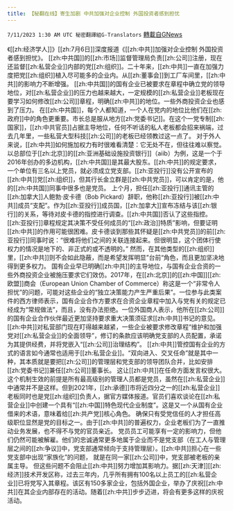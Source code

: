 ```yaml
---
title: 【秘翻在线】寄生加剧 中共加强对企业控制 外国投资者感到担忧
---
```

`7/11/2023 1:30 AM UTC 秘密翻譯組G-Translators` [轉載自GNews](https://gnews.org/articles/1450268)

《[[zh:经济学人]]》[[zh:7月6日]]深度报道《[[zh:中共]]加强对企业控制 外国投资者感到担忧》。
[[zh:中共国]]的[[zh:市场]]监督管理局负责[[zh:公司]]注册，现在还监督[[zh:私营企业]]内部的党[[zh:组织]]。二十年来，[[zh:中共]]一直在加强力度把党[[zh:组织]]植入尽可能多的企业内。从[[zh:董事会]]到工厂车间里，[[zh:中共]]的影响力不断增强。
[[zh:中共国]]的国有企业已被要求在章程中确立党的领导地位，对[[zh:私营企业]]的压力也越来越大，一定规模的[[zh:私营企业]]老板现在要学习如何修改[[zh:公司]]章程，明确[[zh:中共]]的地位。一些外商投资企业也感到了压力。
在[[zh:中共国]]，每个人都知道，一个人在党内的地位比他们在[[zh:政府]]中的角色更重要。市长总是服从地方[[zh:党委书记]]。在这个一党专制[[zh:国家]]，[[zh:中共官员]]占据主导地位，任何不听话的私人老板都会招来祸端，过去几年里，一些私营大型科技[[zh:公司]]的老板已经领教过这一点了。
对于外人来说，[[zh:中共]]如何施加权力有时很难看清楚：它无处不在，但往往难以察觉。以总部位于[[zh:北京]]的[[zh:亚洲基础设施投资银行]]（aiib）为例，这是一个于2016年创办的多边机构，[[zh:中共国]]是其最大股东。[[zh:中共]]的规定要求，一个单位有三名以上党员，就必须成立党支部。[[zh:亚投行]]没有公开宣布的[[zh:中共]]党[[zh:组织]]，但其行长金立群是[[zh:中共党员]]，可以肯定的是，他的[[zh:中共国]]同事中很多也是党员。
上个月，担任[[zh:亚投行]]通讯主管的[[zh:加拿大]]人鲍勃·皮卡德（Bob Pickard）辞职，他称[[zh:亚投行]]被[[zh:中共]]成员“支配”。作为[[zh:亚投行]]成员国，[[zh:加拿大]]宣布冻结与该[[zh:银行]]的关系，等待对皮卡德的指控进行调查。[[zh:中共国]]否认了这些指控。
[[zh:亚投行]]章程规定其决策不受任何成员的“[[zh:政治]]特质”影响，但要证明[[zh:中共]]的作用可能很困难。皮卡德谈到那些其怀疑是[[zh:中共党员]]的前[[zh:亚投行]]同事时说：“很难将他们之间的关联连接起来。但很明显，这个团体行使权力的情况是地下的、非正式的或不透明的。”
然而，在其他类型的[[zh:组织]]里，[[zh:中共]]则不会如此隐蔽，而是希望发挥明显”台前“角色，而且更加坚决地得到更多权力。
国有企业早已明确[[zh:中共]]的主导地位，与国有企业合资的一些外商投资企业被施压要求它们效仿。2017年，在[[zh:北京]]的[[zh:中国]][[zh:欧盟]]商会（European Union Chamber of Commerce）称这是一个“非常令人担忧”的问题，可能对这些企业的“独立决策能力产生严重后果”。一位参与此类案件的西方律师表示，国有企业合作方要求在合资企业章程中加入与党有关的规定已经成为“常规做法”，而且，没有办法拒绝。一位外国商人表示，他所在[[zh:公司]]的国有企业合作伙伴最近更加坚持要求重大决策须征求[[zh:中共]]书记的意见。
[[zh:中共]]对私营部门现在盯得越来越紧，一些企业被要求修改章程“维护和加强党对[[zh:私营企业]]的全面领导”，修订的条款应该明确党支部的人员配置，承诺为其提供经费，并将党嵌入“[[zh:公司]]治理结构”。
[[zh:中共]]管控国有企业的方式的语言如今通常也适用于[[zh:私营企业]]。“双向进入、交叉任命”就是其中一种，其本质就是要把[[zh:公司]]的管理层和党支部的领导团队合并，比如安排[[zh:党委书记]]兼任[[zh:公司]]董事长。
这让[[zh:中共]]在任命方面发言权很大。这个机制生效的前提是所有最高级别的管理人员都是党员，虽然在[[zh:私营企业]]中通常并不是这样。但到2021年，[[zh:承德]]市将近四分之一的[[zh:私营企业]]老板同时也是党[[zh:组织]]负责人，据官方媒体报道。官员们喜欢谈论在[[zh:私营企业]]中创建一个具有“[[zh:中国]]特色现代企业制度”。这是又一个从国有企业借来的术语，意味着给[[zh:共产党]]核心角色。
确保只有受党信任的人才担任高级职位显然是党的目标之一。由于[[zh:中共]]的普遍权力，企业老板们为了一直推动业务发展，也不得不与党的官员亲近。
党员员工可能享有一定的影响力，但他们仍然可能被解雇。他们的忠诚通常更多地属于企业而不是党支部（在工人与管理层之间的[[zh:争议]]中，党支部通常倾向于支持管理层）。[[zh:中共]]担心在一些党支部中出现“家族化”的问题， 就是在同一家[[zh:公司]]中，党支部被老板的亲属主导。
但这些问题不会阻止[[zh:中共]]努力增加其影响力。据[[zh:天津]][[zh:经济]]技术开发区称，过去三年内，几乎所有拥有100名以上员工的[[zh:私营企业]]已将党写入其章程。该区有150多家企业，包括外国企业，举办了庆祝[[zh:中共]]在其企业内部存在的活动。随着[[zh:中共]]步步迈进，将会有更多这样的庆祝活动。
